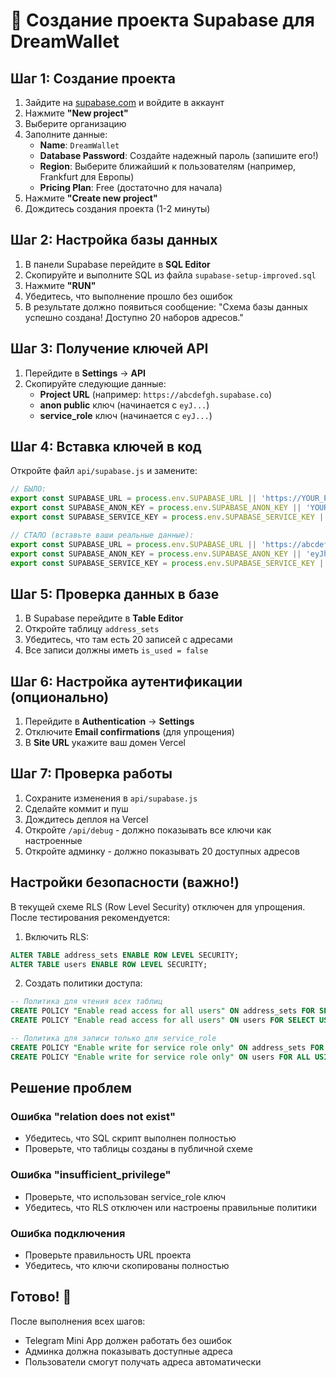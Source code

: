 # 🚀 Создание проекта Supabase для DreamWallet

## Шаг 1: Создание проекта

1. Зайдите на [supabase.com](https://supabase.com) и войдите в аккаунт
2. Нажмите **"New project"**
3. Выберите организацию
4. Заполните данные:
   - **Name**: `DreamWallet`
   - **Database Password**: Создайте надежный пароль (запишите его!)
   - **Region**: Выберите ближайший к пользователям (например, Frankfurt для Европы)
   - **Pricing Plan**: Free (достаточно для начала)
5. Нажмите **"Create new project"**
6. Дождитесь создания проекта (1-2 минуты)

## Шаг 2: Настройка базы данных

1. В панели Supabase перейдите в **SQL Editor**
2. Скопируйте и выполните SQL из файла `supabase-setup-improved.sql`
3. Нажмите **"RUN"** 
4. Убедитесь, что выполнение прошло без ошибок
5. В результате должно появиться сообщение: "Схема базы данных успешно создана! Доступно 20 наборов адресов."

## Шаг 3: Получение ключей API

1. Перейдите в **Settings** → **API**
2. Скопируйте следующие данные:
   - **Project URL** (например: `https://abcdefgh.supabase.co`)
   - **anon public** ключ (начинается с `eyJ...`)
   - **service_role** ключ (начинается с `eyJ...`)

## Шаг 4: Вставка ключей в код

Откройте файл `api/supabase.js` и замените:

```javascript
// БЫЛО:
export const SUPABASE_URL = process.env.SUPABASE_URL || 'https://YOUR_PROJECT_ID.supabase.co';
export const SUPABASE_ANON_KEY = process.env.SUPABASE_ANON_KEY || 'YOUR_ANON_KEY_HERE';
export const SUPABASE_SERVICE_KEY = process.env.SUPABASE_SERVICE_KEY || 'YOUR_SERVICE_KEY_HERE';

// СТАЛО (вставьте ваши реальные данные):
export const SUPABASE_URL = process.env.SUPABASE_URL || 'https://abcdefgh.supabase.co';
export const SUPABASE_ANON_KEY = process.env.SUPABASE_ANON_KEY || 'eyJhbGciOiJIUzI1NiIsInR5cCI6IkpXVCJ9...';
export const SUPABASE_SERVICE_KEY = process.env.SUPABASE_SERVICE_KEY || 'eyJhbGciOiJIUzI1NiIsInR5cCI6IkpXVCJ9...';
```

## Шаг 5: Проверка данных в базе

1. В Supabase перейдите в **Table Editor**
2. Откройте таблицу `address_sets`
3. Убедитесь, что там есть 20 записей с адресами
4. Все записи должны иметь `is_used = false`

## Шаг 6: Настройка аутентификации (опционально)

1. Перейдите в **Authentication** → **Settings**
2. Отключите **Email confirmations** (для упрощения)
3. В **Site URL** укажите ваш домен Vercel

## Шаг 7: Проверка работы

1. Сохраните изменения в `api/supabase.js`
2. Сделайте коммит и пуш
3. Дождитесь деплоя на Vercel
4. Откройте `/api/debug` - должно показывать все ключи как настроенные
5. Откройте админку - должно показывать 20 доступных адресов

## Настройки безопасности (важно!)

В текущей схеме RLS (Row Level Security) отключен для упрощения. После тестирования рекомендуется:

1. Включить RLS:
```sql
ALTER TABLE address_sets ENABLE ROW LEVEL SECURITY;
ALTER TABLE users ENABLE ROW LEVEL SECURITY;
```

2. Создать политики доступа:
```sql
-- Политика для чтения всех таблиц
CREATE POLICY "Enable read access for all users" ON address_sets FOR SELECT USING (true);
CREATE POLICY "Enable read access for all users" ON users FOR SELECT USING (true);

-- Политика для записи только для service_role
CREATE POLICY "Enable write for service role only" ON address_sets FOR ALL USING (auth.role() = 'service_role');
CREATE POLICY "Enable write for service role only" ON users FOR ALL USING (auth.role() = 'service_role');
```

## Решение проблем

### Ошибка "relation does not exist"
- Убедитесь, что SQL скрипт выполнен полностью
- Проверьте, что таблицы созданы в публичной схеме

### Ошибка "insufficient_privilege"  
- Проверьте, что использован service_role ключ
- Убедитесь, что RLS отключен или настроены правильные политики

### Ошибка подключения
- Проверьте правильность URL проекта
- Убедитесь, что ключи скопированы полностью

## Готово! 🎉

После выполнения всех шагов:
- Telegram Mini App должен работать без ошибок
- Админка должна показывать доступные адреса
- Пользователи смогут получать адреса автоматически
